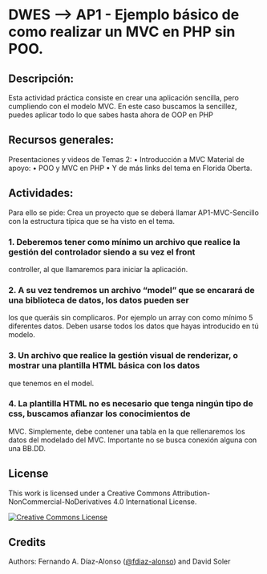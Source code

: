 # DWES --> AP1 - Ejemplo básico de como realizar un MVC en PHP sin POO.

## Descripción:
Esta actividad práctica consiste en crear una aplicación sencilla, pero cumpliendo con el modelo MVC.
En este caso buscamos la sencillez, puedes aplicar todo lo que sabes hasta ahora de OOP en PHP

## Recursos generales:
Presentaciones y videos de Temas 2:
• Introducción a MVC
Material de apoyo:
• POO y MVC en PHP
• Y de más links del tema en Florida Oberta.

## Actividades:
Para ello se pide:
Crea un proyecto que se deberá llamar AP1-MVC-Sencillo con la estructura típica que se ha visto en el tema.
### 1. Deberemos tener como mínimo un archivo que realice la gestión del controlador siendo a su vez el front
   controller, al que llamaremos para iniciar la aplicación.
### 2. A su vez tendremos un archivo “model” que se encarará de una biblioteca de datos, los datos pueden ser
   los que queráis sin complicaros. Por ejemplo un array con como mínimo 5 diferentes datos. Deben usarse
   todos los datos que hayas introducido en tú modelo.
### 3. Un archivo que realice la gestión visual de renderizar, o mostrar una plantilla HTML básica con los datos
   que tenemos en el model.
### 4. La plantilla HTML no es necesario que tenga ningún tipo de css, buscamos afianzar los conocimientos de
   MVC. Simplemente, debe contener una tabla en la que rellenaremos los datos del modelado del MVC.
   Importante no se busca conexión alguna con una BB.DD.

## License

This work is licensed under a Creative Commons Attribution-NonCommercial-NoDerivatives 4.0 International License.

<a rel="license" href="http://creativecommons.org/licenses/by-nc-nd/4.0/"><img alt="Creative Commons License" style="border-width:0" src="https://i.creativecommons.org/l/by-nc-nd/4.0/80x15.png" /></a>


## Credits

Authors: Fernando A. Díaz-Alonso ([@fdiaz-alonso](https://github.com/fdiaz-alonso)) and David Soler
